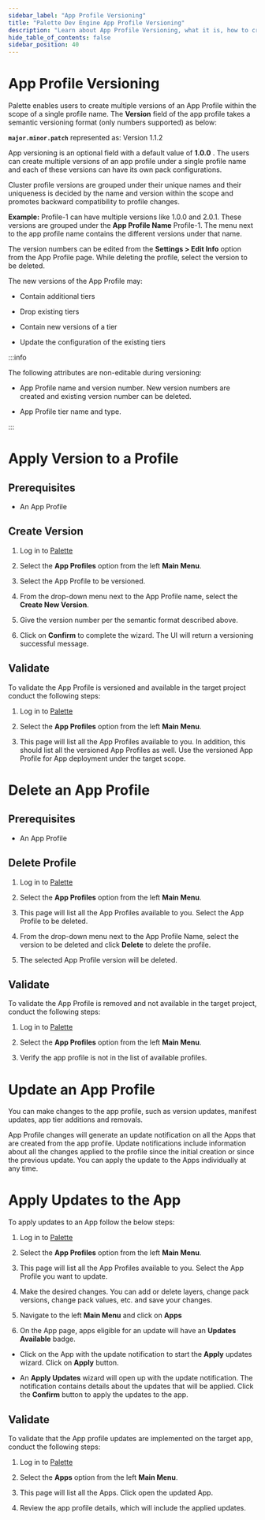 ```yaml
---
sidebar_label: "App Profile Versioning"
title: "Palette Dev Engine App Profile Versioning"
description: "Learn about App Profile Versioning, what it is, how to create a version, and how to manage a version."
hide_table_of_contents: false
sidebar_position: 40
---
```







# App Profile Versioning

Palette enables users to create multiple versions of an App Profile within the scope of a single profile name. The **Version** field of the app profile takes a semantic versioning format (only numbers supported) as below: 

  **`major.minor.patch`** represented as: Version 1.1.2
         
App versioning is an optional field with a default value of **1.0.0** . The users can create multiple versions of an app profile under a single profile name and each of these versions can have its own pack configurations.
 
Cluster profile versions are grouped under their unique names and their uniqueness is decided by the name and version within the scope and promotes backward compatibility to profile changes.

 **Example:** Profile-1 can have multiple versions like 1.0.0 and 2.0.1. These versions are grouped under the **App Profile Name** Profile-1. The menu next to the app profile name contains the different versions under that name.
          
 The version numbers can be edited from the **Settings > Edit Info**  option from the App Profile page. While deleting the profile, select the version to be deleted.

The new versions of the App Profile may:

* Contain additional tiers

* Drop existing tiers

* Contain new versions of a tier

* Update the configuration of the existing tiers

:::info

The following attributes are non-editable during versioning:

* App Profile name and version number. New version numbers are created and existing version number can be deleted.

* App Profile tier name and type.
 
:::


# Apply Version to a Profile


## Prerequisites 

- An App Profile

## Create Version

1. Log in to [Palette](/devx#quickstartwithpaletteappmode)


2. Select the **App Profiles** option from the left **Main Menu**.


3. Select the App Profile to be versioned.


4. From the drop-down menu next to the App Profile name, select the **Create New Version**.


5.  Give the version number per the semantic format described above.


6.  Click on **Confirm** to complete the wizard. The UI will return a versioning successful message.

## Validate

To validate the App Profile is versioned and available in the target project conduct the following steps:

1. Log in to [Palette](/devx#quickstartwithpaletteappmode)


2. Select the **App Profiles** option from the left **Main Menu**.     


3. This page will list all the App Profiles available to you. In addition, this should list all the versioned App Profiles as well. Use the versioned App Profile for App deployment under the target scope.

# Delete an App Profile

## Prerequisites 

- An App Profile

## Delete Profile

1. Log in to [Palette](/devx#quickstartwithpaletteappmode)


2. Select the **App Profiles** option from the left **Main Menu**.


3. This page will list all the App Profiles available to you. Select the App Profile to be deleted.


4. From the drop-down menu next to the App Profile Name, select the version to be deleted and click **Delete** to delete the profile.


5. The selected App Profile version will be deleted. 

## Validate


To validate the App Profile is removed and not available in the target project, conduct the following steps:

1. Log in to [Palette](/devx#quickstartwithpaletteappmode)


2. Select the **App Profiles** option from the left **Main Menu**.   


3. Verify the app profile is not in the list of available profiles.


# Update an App Profile

You can make changes to the app profile, such as version updates, manifest updates, app tier additions and removals.

App Profile changes will generate an update notification on all the Apps that are created from  the app profile. Update notifications include information about all the changes applied to the profile since the initial creation or since the previous update. You can apply the update to the Apps individually at any time.

# Apply Updates to the App

To apply updates to an App follow the below steps:

1. Log in to [Palette](/devx#quickstartwithpaletteappmode)


2. Select the **App Profiles** option from the left **Main Menu**.


3. This page will list all the App Profiles available to you. Select the App Profile you want to update.


4. Make the desired changes. You can add or delete layers, change pack versions, change pack values, etc. and save your changes.

5. Navigate to the left **Main Menu** and click on **Apps**


5. On the App page, apps eligible for an update will have an **Updates Available** badge.


* Click on the App with the update notification to start the **Apply** updates wizard. Click on **Apply** button.


* An **Apply Updates** wizard will open up with the update notification. The notification contains details about the updates that will be applied. Click the **Confirm** button to apply the updates to the app.

## Validate

To validate that the App profile updates are implemented on the target app, conduct the following steps:

1. Log in to [Palette](/devx#quickstartwithpaletteappmode)


2. Select the **Apps** option from the left **Main Menu**.


3. This page will list all the Apps. Click open the updated App.


4.  Review the app profile details, which will include the applied updates.
